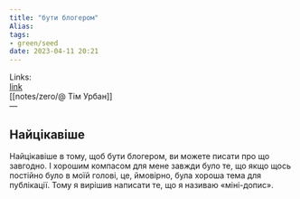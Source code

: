 ```yaml
---
title: "бути блогером"
Alias: 
tags:
- green/seed
date: 2023-04-11 20:21
---
```

Links:  
[link](https://waitbutwhy.com/2023/02/last-six-years.html)  
[[notes/zero/@ Тім Урбан]]  
—
## Найцікавіше
Найцікавіше в тому, щоб бути блогером, ви можете писати про що завгодно. І хорошим компасом для мене завжди було те, що якщо щось постійно було в моїй голові, це, ймовірно, була хороша тема для публікації. Тому я вирішив написати те, що я називаю «міні-допис».
